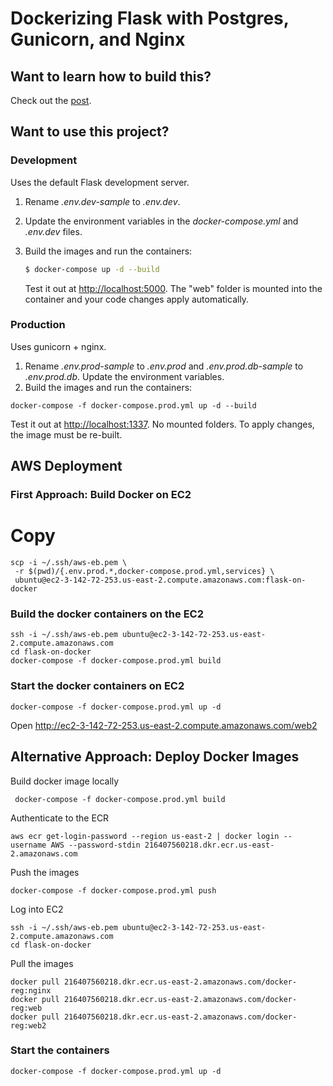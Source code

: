 # Dockerizing Flask with Postgres, Gunicorn, and Nginx

## Want to learn how to build this?

Check out the [post](https://testdriven.io/blog/dockerizing-flask-with-postgres-gunicorn-and-nginx).

## Want to use this project?

### Development

Uses the default Flask development server.

1. Rename _.env.dev-sample_ to _.env.dev_.
1. Update the environment variables in the _docker-compose.yml_ and _.env.dev_ files.
1. Build the images and run the containers:

   ```sh
   $ docker-compose up -d --build
   ```

   Test it out at [http://localhost:5000](http://localhost:5000). The "web" folder is mounted into the container and your code changes apply automatically.

### Production

Uses gunicorn + nginx.

1. Rename _.env.prod-sample_ to _.env.prod_ and _.env.prod.db-sample_ to _.env.prod.db_. Update the environment variables.
1. Build the images and run the containers:

```
docker-compose -f docker-compose.prod.yml up -d --build
```

Test it out at [http://localhost:1337](http://localhost:1337). No mounted folders. To apply changes, the image must be re-built.

## AWS Deployment

### First Approach: Build Docker on EC2

# Copy

```
scp -i ~/.ssh/aws-eb.pem \
 -r $(pwd)/{.env.prod.*,docker-compose.prod.yml,services} \
 ubuntu@ec2-3-142-72-253.us-east-2.compute.amazonaws.com:flask-on-docker

```

### Build the docker containers on the EC2

```
ssh -i ~/.ssh/aws-eb.pem ubuntu@ec2-3-142-72-253.us-east-2.compute.amazonaws.com
cd flask-on-docker
docker-compose -f docker-compose.prod.yml build
```

### Start the docker containers on EC2

```
docker-compose -f docker-compose.prod.yml up -d
```

Open http://ec2-3-142-72-253.us-east-2.compute.amazonaws.com/web2

## Alternative Approach: Deploy Docker Images

Build docker image locally

```
 docker-compose -f docker-compose.prod.yml build
```

Authenticate to the ECR

```
aws ecr get-login-password --region us-east-2 | docker login --username AWS --password-stdin 216407560218.dkr.ecr.us-east-2.amazonaws.com
```

Push the images

```
docker-compose -f docker-compose.prod.yml push
```

Log into EC2

```
ssh -i ~/.ssh/aws-eb.pem ubuntu@ec2-3-142-72-253.us-east-2.compute.amazonaws.com
cd flask-on-docker
```

Pull the images

```
docker pull 216407560218.dkr.ecr.us-east-2.amazonaws.com/docker-reg:nginx
docker pull 216407560218.dkr.ecr.us-east-2.amazonaws.com/docker-reg:web
docker pull 216407560218.dkr.ecr.us-east-2.amazonaws.com/docker-reg:web2
```

### Start the containers

```
docker-compose -f docker-compose.prod.yml up -d
```
